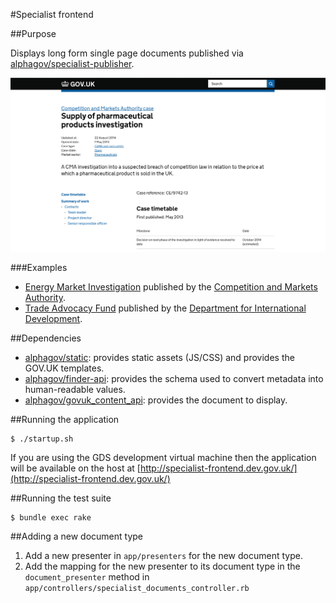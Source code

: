 #Specialist frontend

##Purpose

Displays long form single page documents published via [alphagov/specialist-publisher](https://github.com/alphagov/specialist-publisher).

![Specialist frontend screenshot](https://raw.githubusercontent.com/alphagov/specialist-frontend/master/docs/assets/page-screenshot.png)

###Examples

* [Energy Market Investigation](https://www.gov.uk/cma-cases/energy-market-investigation) published by the [Competition and Markets Authority](https://www.gov.uk/government/organisations/competition-and-markets-authority).
* [Trade Advocacy Fund](https://www.gov.uk/international-development-funding/trade-advocacy-fund) published by the [Department for International Development](https://www.gov.uk/government/organisations/department-for-international-development).

##Dependencies
* [alphagov/static](https://github.com/alphagov/static): provides static assets (JS/CSS) and provides the GOV.UK templates.
* [alphagov/finder-api](https://github.com/alphagov/finder-api): provides the schema used to convert metadata into human-readable values.
* [alphagov/govuk_content_api](https://github.com/alphagov/govuk_content_api): provides the document to display.

##Running the application

```
$ ./startup.sh
```

If you are using the GDS development virtual machine then the application will be available on the host at [http://specialist-frontend.dev.gov.uk/](http://specialist-frontend.dev.gov.uk/)

##Running the test suite

```
$ bundle exec rake
```

##Adding a new document type
1. Add a new presenter in `app/presenters` for the new document type.
2. Add the mapping for the new presenter to its document type in the `document_presenter` method in `app/controllers/specialist_documents_controller.rb`

